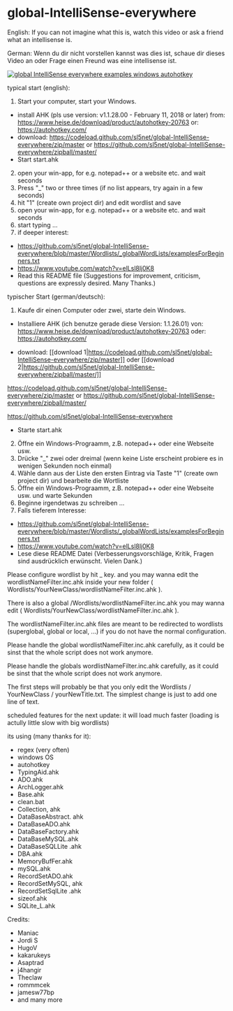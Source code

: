 ﻿# global-IntelliSense-everywhere 

English: If you can not imagine what this is, watch this video or ask a friend what an intellisense is.

German: Wenn du dir nicht vorstellen kannst was dies ist, schaue dir dieses Video an oder Frage einen Freund was eine intellisense ist.

[![global IntelliSense everywhere examples windows autohotkey](https://img.youtube.com/vi/elLsl8lj0K8/0.jpg)](https://www.youtube.com/watch?v=elLsl8lj0K8)
  
typical start (english): 
1. Start your computer, start your Windows.
- install AHK (pls use version: v1.1.28.00 - February 11, 2018 or later)
from:
https://www.heise.de/download/product/autohotkey-20763
or: https://autohotkey.com/ 
- download: https://codeload.github.com/sl5net/global-IntelliSense-everywhere/zip/master or  https://github.com/sl5net/global-IntelliSense-everywhere/zipball/master/
- Start start.ahk
2. open your win-app, for e.g. notepad++ or a website etc. and wait seconds
3. Press "_" two or three times (if no list appears, try again in a few seconds)
4. hit "1" (create own project dir) and edit wordlist and save
5. open your win-app, for e.g. notepad++ or a website etc. and wait seconds
6. start typing ...
7. if deeper interest:
- https://github.com/sl5net/global-IntelliSense-everywhere/blob/master/Wordlists/_globalWordLists/examplesForBeginners.txt
- https://www.youtube.com/watch?v=elLsl8lj0K8
- Read this README file
(Suggestions for improvement, criticism, questions are expressly desired. Many Thanks.)

typischer Start (german/deutsch):
1. Kaufe dir einen Computer oder zwei, starte dein Windows.
- Installiere AHK (ich benutze gerade diese Version: 1.1.26.01)
von:
https://www.heise.de/download/product/autohotkey-20763
oder: https://autohotkey.com/

- download: 
[[download 1|https://codeload.github.com/sl5net/global-IntelliSense-everywhere/zip/master]]
oder 
[[download 2|https://github.com/sl5net/global-IntelliSense-everywhere/zipball/master/]]


 https://codeload.github.com/sl5net/global-IntelliSense-everywhere/zip/master or  https://github.com/sl5net/global-IntelliSense-everywhere/zipball/master/

 https://github.com/sl5net/global-IntelliSense-everywhere
- Starte start.ahk
2. Öffne ein Windows-Prograamm, z.B. notepad++ oder eine Webseite usw.
3. Drücke "_" zwei oder dreimal (wenn keine Liste erscheint probiere es in wenigen Sekunden noch einmal)
4. Wähle dann aus der Liste den ersten Eintrag via Taste "1" (create own project dir) und bearbeite die Wortliste
5. Öffne ein Windows-Prograamm, z.B. notepad++ oder eine Webseite usw. und warte Sekunden
6. Beginne irgendetwas zu schreiben ...
7. Falls tieferem Interesse:
- https://github.com/sl5net/global-IntelliSense-everywhere/blob/master/Wordlists/_globalWordLists/examplesForBeginners.txt
- https://www.youtube.com/watch?v=elLsl8lj0K8
- Lese diese README Datei
(Verbesserungsvorschläge, Kritik, Fragen sind ausdrücklich erwünscht. Vielen Dank.)


Please configure wordlist by hit _ key.
and you may wanna edit the wordlistNameFilter.inc.ahk inside your new folder ( Wordlists/YourNewClass/wordlistNameFilter.inc.ahk ).

There is also a global 
/Wordlists/wordlistNameFilter.inc.ahk
you may wanna edit ( Wordlists/YourNewClass/wordlistNameFilter.inc.ahk ).

The wordlistNameFilter.inc.ahk files are meant to be redirected to wordlists (superglobal, global or local, ...) if you do not have the normal configuration.

Please handle the global wordlistNameFilter.inc.ahk carefully, as it could be sinst that the whole script does not work anymore.

Please handle the globals wordlistNameFilter.inc.ahk carefully, as it could be sinst that the whole script does not work anymore.

The first steps will probably be that you only edit the Wordlists / YourNewClass / yourNewTitle.txt. The simplest change is just to add one line of text.


scheduled features for the next update: it will load much faster (loading is actully little slow with big wordlists)



its using (many thanks for it):
- regex (very often)
- windows OS
- autohotkey
- TypingAid.ahk
- ADO.ahk
- ArchLogger.ahk
- Base.ahk
- clean.bat
- Collection, ahk
- DataBaseAbstract. ahk
- DataBaseADO.ahk
- DataBaseFactory.ahk
- DataBaseMySQL.ahk
- DataBaseSQLLite .ahk
- DBA.ahk
- MemoryBufFer.ahk
- mySQL.ahk
- RecordSetADO.ahk
- RecordSetMySQL, ahk
- RecordSetSqlLite .ahk
- sizeof.ahk
- SQLite_L.ahk

Credits:
- Maniac
- Jordi S
- HugoV
- kakarukeys
- Asaptrad
- j4hangir
- Theclaw
- rommmcek
- jamesw77bp
- and many more

